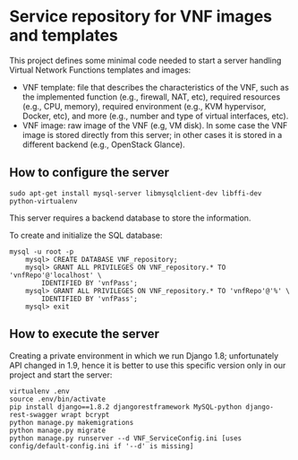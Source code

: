 # Service repository for VNF images and templates

This project defines some minimal code needed to start a server handling Virtual Network Functions templates and images:
* VNF template: file that describes the characteristics of the VNF, such as the implemented function (e.g., firewall, NAT, etc), required resources (e.g.,  CPU, memory), required environment (e.g., KVM hypervisor, Docker, etc), and more (e.g., number and type of virtual interfaces, etc).
* VNF image: raw image of the VNF (e.g, VM disk). In some case the VNF image is stored directly from this server; in other cases it is stored in a different backend (e.g., OpenStack Glance).

## How to configure the server

	sudo apt-get install mysql-server libmysqlclient-dev libffi-dev python-virtualenv
	
This server requires a backend database to store the information.

To create and initialize the SQL database:

	mysql -u root -p
        mysql> CREATE DATABASE VNF_repository;
        mysql> GRANT ALL PRIVILEGES ON VNF_repository.* TO 'vnfRepo'@'localhost' \
            IDENTIFIED BY 'vnfPass';
        mysql> GRANT ALL PRIVILEGES ON VNF_repository.* TO 'vnfRepo'@'%' \
            IDENTIFIED BY 'vnfPass';
        mysql> exit

## How to execute the server

Creating a private environment in which we run Django 1.8; unfortunately API changed in 1.9, hence it is better to use this specific version only in our project and start the server:

	virtualenv .env
	source .env/bin/activate
	pip install django==1.8.2 djangorestframework MySQL-python django-rest-swagger wrapt bcrypt
	python manage.py makemigrations
	python manage.py migrate
	python manage.py runserver --d VNF_ServiceConfig.ini [uses config/default-config.ini if '--d' is missing]
